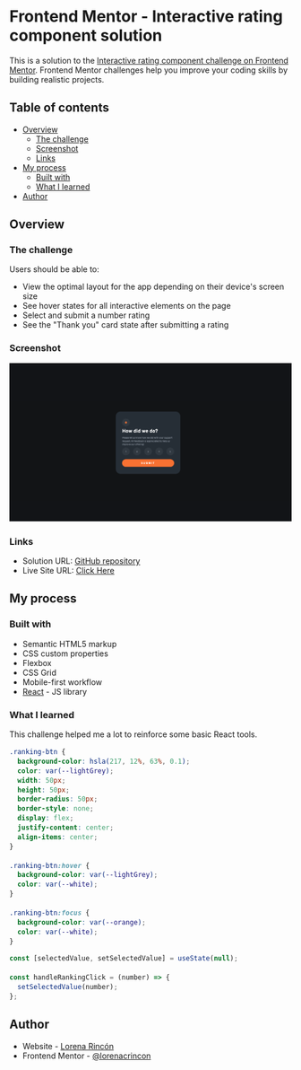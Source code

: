 # Frontend Mentor - Interactive rating component solution

This is a solution to the [Interactive rating component challenge on Frontend Mentor](https://www.frontendmentor.io/challenges/interactive-rating-component-koxpeBUmI). Frontend Mentor challenges help you improve your coding skills by building realistic projects.

## Table of contents

- [Overview](#overview)
  - [The challenge](#the-challenge)
  - [Screenshot](#screenshot)
  - [Links](#links)
- [My process](#my-process)
  - [Built with](#built-with)
  - [What I learned](#what-i-learned)
- [Author](#author)

## Overview

### The challenge

Users should be able to:

- View the optimal layout for the app depending on their device's screen size
- See hover states for all interactive elements on the page
- Select and submit a number rating
- See the "Thank you" card state after submitting a rating

### Screenshot

![](/public/desktop-preview.jpg)

### Links

- Solution URL: [GitHub repository](https://github.com/lorenacrincon/interactive-rating-component)
- Live Site URL: [Click Here](https://your-live-site-url.com)

## My process

### Built with

- Semantic HTML5 markup
- CSS custom properties
- Flexbox
- CSS Grid
- Mobile-first workflow
- [React](https://reactjs.org/) - JS library

### What I learned

This challenge helped me a lot to reinforce some basic React tools.

```css
.ranking-btn {
  background-color: hsla(217, 12%, 63%, 0.1);
  color: var(--lightGrey);
  width: 50px;
  height: 50px;
  border-radius: 50px;
  border-style: none;
  display: flex;
  justify-content: center;
  align-items: center;
}

.ranking-btn:hover {
  background-color: var(--lightGrey);
  color: var(--white);
}

.ranking-btn:focus {
  background-color: var(--orange);
  color: var(--white);
}
```

```jsx
const [selectedValue, setSelectedValue] = useState(null);

const handleRankingClick = (number) => {
  setSelectedValue(number);
};
```

## Author

- Website - [Lorena Rincón](https://www.your-site.com)
- Frontend Mentor - [@lorenacrincon](https://www.frontendmentor.io/profile/lorenacrincon)
